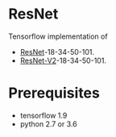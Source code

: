 # ResNet

Tensorflow implementation of

- [ResNet](https://www.cv-foundation.org/openaccess/content_cvpr_2016/html/He_Deep_Residual_Learning_CVPR_2016_paper.html)-18-34-50-101.
- [ResNet-V2](https://arxiv.org/pdf/1603.05027.pdf)-18-34-50-101.

# Prerequisites
- tensorflow 1.9
- python 2.7 or 3.6
